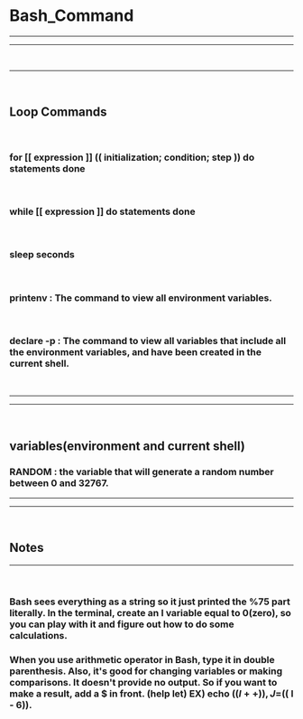 # Bash_Command

---

---

<br/>

---

<br/>

## Loop Commands

<br/>

### for [[ expression ]] ((  initialization; condition; step )) do statements done


<br/>

### while [[ expression ]] do statements done


<br/>

### sleep seconds

<br/>

### printenv : The command to view all environment variables.

<br/>

### declare -p : The command to view all variables that include all the environment variables, and have been created in the current shell.


<br/>

---

---

<br/>

## variables(environment and current shell)

### RANDOM : the variable that will generate a random number between 0 and 32767.

---

---

<br/>

## Notes

---

<br/>

### Bash sees everything as a string so it just printed the %75 part literally. In the terminal, create an I variable equal to 0(zero), so you can play with it and figure out how to do some calculations.

### When you use arithmetic operator in Bash, type it in double parenthesis. Also, it's good for changing variables or making comparisons. It doesn't provide no output. So if you want to make a result, add a $ in front. (help let) EX) echo $(( I++ )) , J=$(( I - 6)).
